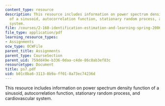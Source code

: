 ```yaml
---
content_type: resource
description: This resource includes information on power spectrum density function
  of a sinusoid, autocorrelation function, stationary random process, and cardiovascular
  system.
file: /courses/2-160-identification-estimation-and-learning-spring-2006/b01c8ba631138b9aff018a73ec74236d_ps7.pdf
file_type: application/pdf
learning_resource_types:
- Assignments
ocw_type: OCWFile
parent_title: Assignments
parent_type: CourseSection
parent_uid: 759dd49e-b336-0daa-c4de-86c8ab3ef83c
resourcetype: Document
title: ps7.pdf
uid: b01c8ba6-3113-8b9a-ff01-8a73ec74236d
---
```

This resource includes information on power spectrum density function of a sinusoid, autocorrelation function, stationary random process, and cardiovascular system.

